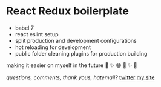 # React Redux boilerplate

- babel 7
- react eslint setup
- split production and development configurations
- hot reloading for development
- public folder cleaning plugins for production building

making it easier on myself in the future :ghost: :sparkles: :sweat_smile: :school_satchel: :sparkles: :frog:

*questions, comments, thank yous, hatemail?* [twitter](https://twitter.com/_websdev) [my site](https://websdev.io)